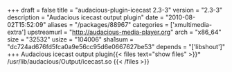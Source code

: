 +++
draft = false
title = "audacious-plugin-icecast 2.3-3"
version = "2.3-3"
description = "Audacious icecast output plugin"
date = "2010-08-02T15:52:09"
aliases = "/packages/88967"
categories = ['xmultimedia-extra']
upstreamurl = "http://audacious-media-player.org"
arch = "x86_64"
size = "32532"
usize = "104006"
sha1sum = "dc724ad676fd5fca0a9e56cc95d6e0667627be53"
depends = "['libshout']"
+++
Audacious icecast output plugin{{< files text="show files" >}}* /usr/lib/audacious/Output/icecast.so
{{< /files >}}